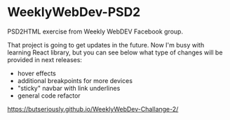 # WeeklyWebDev-PSD2

PSD2HTML exercise from Weekly WebDEV Facebook group.

That project is going to get updates in the future. Now I'm busy with learning React library, but you can see below what type of changes will be provided in next releases:
* hover effects
* additional breakpoints for more devices
* "sticky" navbar with link underlines
* general code refactor

https://butseriously.github.io/WeeklyWebDev-Challange-2/
